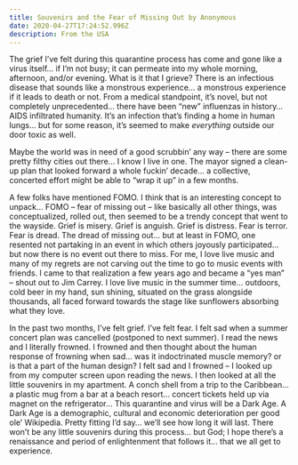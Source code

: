 ```yaml
---
title: Souvenirs and the Fear of Missing Out by Anonymous
date: 2020-04-27T17:24:52.996Z
description: From the USA
---
```

The grief I’ve felt during this quarantine process has come and gone like a virus itself… if I’m not busy; it can permeate into my whole morning, afternoon, and/or evening. What is it that I grieve? There is an infectious disease that sounds like a monstrous experience… a monstrous experience if it leads to death or not. From a medical standpoint, it’s novel, but not completely unprecedented… there have been “new” influenzas in history… AIDS infiltrated humanity. It’s an infection that’s finding a home in human lungs… but for some reason, it’s seemed to make *everything* outside our door toxic as well.

Maybe the world was in need of a good scrubbin’ any way – there are some pretty filthy cities out there… I know I live in one. The mayor signed a clean-up plan that looked forward a whole fuckin’ decade… a collective, concerted effort might be able to “wrap it up” in a few months.

A few folks have mentioned FOMO. I think that is an interesting concept to unpack… FOMO – fear of missing out – like basically all other things, was conceptualized, rolled out, then seemed to be a trendy concept that went to the wayside. Grief is misery. Grief is anguish. Grief is distress. Fear is terror. Fear is dread. The dread of missing out… but at least in FOMO, one resented not partaking in an event in which others joyously participated… but now there is no event out there to miss. For me, I love live music and many of my regrets are not carving out the time to go to music events with friends. I came to that realization a few years ago and became a “yes man” – shout out to Jim Carrey. I love live music in the summer time… outdoors, cold beer in my hand, sun shining, situated on the grass alongside thousands, all faced forward towards the stage like sunflowers absorbing what they love.

In the past two months, I’ve felt grief. I’ve felt fear. I felt sad when a summer concert plan was cancelled (postponed to next summer). I read the news and I literally frowned. I frowned and then thought about the human response of frowning when sad… was it indoctrinated muscle memory? or is that a part of the human design? I felt sad and I frowned – I looked up from my computer screen upon reading the news. I then looked at all the little souvenirs in my apartment. A conch shell from a trip to the Caribbean… a plastic mug from a bar at a beach resort… concert tickets held up via magnet on the refrigerator… This quarantine and virus will be a Dark Age. A Dark Age is a demographic, cultural and economic deterioration per good ole’ Wikipedia. Pretty fitting I’d say… we’ll see how long it will last. There won’t be any little souvenirs during this process… but God; I hope there’s a renaissance and period of enlightenment that follows it... that we all get to experience.